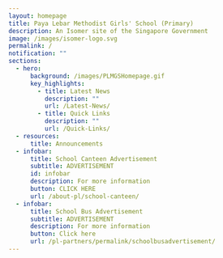 ```yaml
---
layout: homepage
title: Paya Lebar Methodist Girls' School (Primary)
description: An Isomer site of the Singapore Government
image: /images/isomer-logo.svg
permalink: /
notification: ""
sections:
  - hero:
      background: /images/PLMGSHomepage.gif
      key_highlights:
        - title: Latest News
          description: ""
          url: /Latest-News/
        - title: Quick Links
          description: ""
          url: /Quick-Links/
  - resources:
      title: Announcements
  - infobar:
      title: School Canteen Advertisement
      subtitle: ADVERTISEMENT
      id: infobar
      description: For more information
      button: CLICK HERE
      url: /about-pl/school-canteen/
  - infobar:
      title: School Bus Advertisement
      subtitle: ADVERTISEMENT
      description: For more information
      button: Click here
      url: /pl-partners/permalink/schoolbusadvertisement/
---
```

